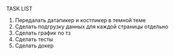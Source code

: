 TASK LIST
1. Передалать датапикер и костпикер в темной теме
2. Сделать подгрузку данных для каждой страницы отдельно
3. Сделать график по тз
4. Сделать тесты
5. Сделать докер

